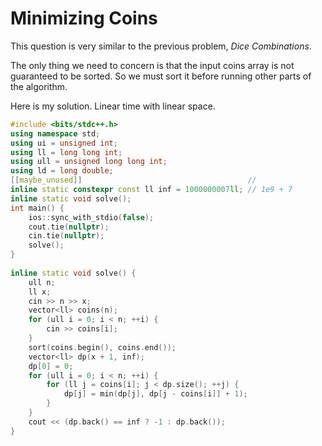 # Minimizing Coins

This question is very similar to the previous problem, *Dice Combinations*.

The only thing we need to concern is that the input coins array is not guaranteed to be sorted. So we must sort it before running other parts of the algorithm.

Here is my solution. Linear time with linear space.

```c++
#include <bits/stdc++.h>
using namespace std;
using ui = unsigned int;
using ll = long long int;
using ull = unsigned long long int;
using ld = long double;
[[maybe_unused]]                                     //
inline static constexpr const ll inf = 1000000007ll; // 1e9 + 7
inline static void solve();
int main() {
    ios::sync_with_stdio(false);
    cout.tie(nullptr);
    cin.tie(nullptr);
    solve();
}
 
inline static void solve() {
    ull n;
    ll x;
    cin >> n >> x;
    vector<ll> coins(n);
    for (ull i = 0; i < n; ++i) {
        cin >> coins[i];
    }
    sort(coins.begin(), coins.end());
    vector<ll> dp(x + 1, inf);
    dp[0] = 0;
    for (ull i = 0; i < n; ++i) {
        for (ll j = coins[i]; j < dp.size(); ++j) {
            dp[j] = min(dp[j], dp[j - coins[i]] + 1);
        }
    }
    cout << (dp.back() == inf ? -1 : dp.back());
}
```

